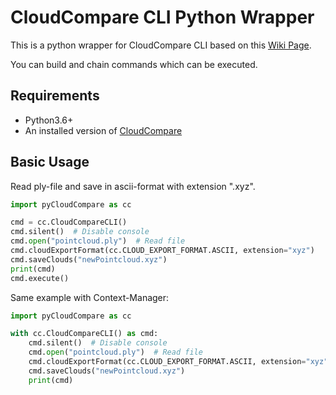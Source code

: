 # CloudCompare CLI Python Wrapper
This is a python wrapper for CloudCompare CLI based on this [Wiki Page](https://www.cloudcompare.org/doc/wiki/index.php?title=Command_line_mode).

You can build and chain commands which can be executed. 

## Requirements
* Python3.6+
* An installed version of [CloudCompare](https://cloudcompare.org/)

## Basic Usage
Read ply-file and save in ascii-format with extension ".xyz".

````python
import pyCloudCompare as cc

cmd = cc.CloudCompareCLI()
cmd.silent()  # Disable console
cmd.open("pointcloud.ply")  # Read file
cmd.cloudExportFormat(cc.CLOUD_EXPORT_FORMAT.ASCII, extension="xyz")
cmd.saveClouds("newPointcloud.xyz")
print(cmd)
cmd.execute()
````

Same example with Context-Manager: 
````python
import pyCloudCompare as cc

with cc.CloudCompareCLI() as cmd:
    cmd.silent()  # Disable console
    cmd.open("pointcloud.ply")  # Read file
    cmd.cloudExportFormat(cc.CLOUD_EXPORT_FORMAT.ASCII, extension="xyz")
    cmd.saveClouds("newPointcloud.xyz")
    print(cmd)
````

